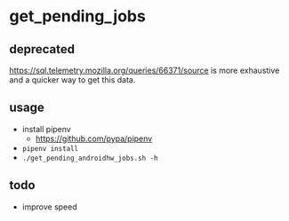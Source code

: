 # get_pending_jobs

## deprecated

https://sql.telemetry.mozilla.org/queries/66371/source is more exhaustive and a quicker way to get this data.

## usage

- install pipenv
  - https://github.com/pypa/pipenv
- `pipenv install`
- `./get_pending_androidhw_jobs.sh -h`

## todo

- improve speed
